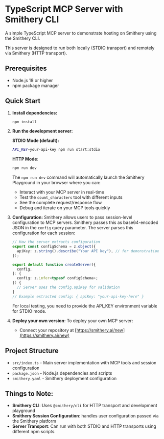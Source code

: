 # TypeScript MCP Server with Smithery CLI

A simple TypeScript MCP server to demonstrate hosting on Smithery using the Smithery CLI.

This server is designed to run both locally (STDIO transport) and remotely via Smithery (HTTP transport).

## Prerequisites

- Node.js 18 or higher
- npm package manager

## Quick Start

1. **Install dependencies:**
   ```bash
   npm install
   ```

2. **Run the development server:**

   **STDIO Mode (default):**
   ```bash
   API_KEY=your-api-key npm run start:stdio
   ```

   **HTTP Mode:**
   ```bash
   npm run dev
   ```
   
   The `npm run dev` command will automatically launch the Smithery Playground in your browser where you can:
   - Interact with your MCP server in real-time
   - Test the `count_characters` tool with different inputs
   - See the complete request/response flow
   - Debug and iterate on your MCP tools quickly

3. **Configuration:**
   Smithery allows users to pass session-level configuration to MCP servers. Smithery passes this as base64-encoded JSON in the `config` query parameter. The server parses this configuration for each session:
   
   ```typescript
   // How the server extracts configuration
   export const configSchema = z.object({
     apiKey: z.string().describe("Your API key"), // for demonstration
   });
   
   export default function createServer({
     config,
   }: {
     config: z.infer<typeof configSchema>;
   }) {
     // Server uses the config.apiKey for validation
   }
   // Example extracted config: { apiKey: "your-api-key-here" }
   ```

   For local testing, you need to provide the API_KEY environment variable for STDIO mode.

4. **Deploy your own version:**
   To deploy your own MCP server:
   - Connect your repository at [https://smithery.ai/new](https://smithery.ai/new)

## Project Structure

- `src/index.ts` - Main server implementation with MCP tools and session configuration
- `package.json` - Node.js dependencies and scripts
- `smithery.yaml` - Smithery deployment configuration

## Things to Note:

- **Smithery CLI**: Uses `@smithery/cli` for HTTP transport and development playground
- **Smithery Session Configuration**: handles user configuration passed via the Smithery platform
- **Server Transport**: Can run with both STDIO and HTTP transports using different npm scripts
